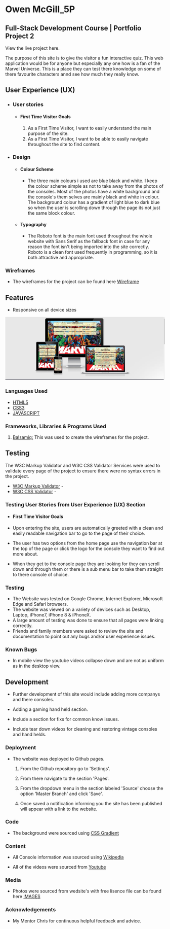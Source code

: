 # Owen McGill_5P

## Full-Stack Development Course | Portfolio Project 2

View the live project here.

The purpose of this site is to give the visitor a fun interactive quiz. This web application would be for anyone but especially any one how is a fan of the Marvel Universe. This is a place they can test there knowledge on some of there favourite characters annd see how much they really know. 




## User Experience (UX)

-   ### User stories

    -   #### First Time Visitor Goals

        1. As a First Time Visitor, I want to easily understand the main purpose of the site.
        2. As a First Time Visitor, I want to be able to easily navigate throughout the site to find content.
        

-   ### Design
    -   #### Colour Scheme
        -   The three main colours i used are blue black and white. I keep the colour scheme simple as not to take away from the photos of the consoles. Most of the photos have a white background and the console's them selves are mainly black and white in colour. The background colour has a gradient of light blue to dark blue so when the user is scrolling down through the page its not just the same block colour. 

    -   #### Typography
        -   The Roboto font is the main font used throughout the whole website with Sans Serif as the fallback font in case for any reason the font isn't being imported into the site correctly. Roboto is a clean font used frequently in programming, so it is both attractive and appropriate.
    
   ### Wireframes

- The wireframes for the project can be found here [Wireframe](/workspace/p2-marvel-quiz/assets/wireframes)


 



## Features

-   Responsive on all device sizes

![Test Image 3](assets/images/responsive.PNG)

### Languages Used

-   [HTML5](https://en.wikipedia.org/wiki/HTML5)
-   [CSS3](https://en.wikipedia.org/wiki/Cascading_Style_Sheets)
-   [JAVASCRIPT](https://en.wikipedia.org/wiki/JavaScript)

### Frameworks, Libraries & Programs Used

1. [Balsamiq:](https://balsamiq.com/) This was used to create the wireframes for the project.
   

## Testing

The W3C Markup Validator and W3C CSS Validator Services were used to validate every page of the project to ensure there were no syntax errors in the project.

-   [W3C Markup Validator](https://jigsaw.w3.org/css-validator/#validate_by_input) - 
-   [W3C CSS Validator](https://jigsaw.w3.org/css-validator/#validate_by_input) - 
### Testing User Stories from User Experience (UX) Section

-   #### First Time Visitor Goals

-   Upon entering the site, users are automatically greeted with a clean and easily readable navigation bar to go to the page of their choice.

-   The user has two options from the home page use the navigation bar at the top of the page or click the logo for the console they want to find out more about.

-   When they get to the console page they are looking for they can scroll down and through them or there is a sub menu bar to take them straight to there console of choice.


### Testing

-   The Website was tested on Google Chrome, Internet Explorer, Microsoft Edge and Safari browsers.
-   The website was viewed on a variety of devices such as Desktop, Laptop, iPhone7, iPhone 8 & iPhoneX.
-   A large amount of testing was done to ensure that all pages were linking correctly.
-   Friends and family members were asked to review the site and documentation to point out any bugs and/or user experience issues.

### Known Bugs

-   In mobile view the youtube videos collapse down and are not as uniform as in the desktop view.

## Development

-   Further development of this site would include adding more companys and there consoles.

-   Adding a gaming hand held section.

-   Include a section for fixs for common know issues.

-   Include tear down videos for cleaning and restoring vintage consoles and hand helds.   

### Deployment

-    The website was deployed to Github pages.

      1. From the Github repository go to 'Settings'.

      2. From there navigate to the section 'Pages'.

      3. From the dropdown menu in the section labeled 'Source' choose the option 'Master Branch' and click 'Save'.

      4. Once saved a notification informing you the site has been published will appear with a link to the website.


### Code

-  The background were sourced using [CSS Gradient](https://cssgradient.io/) 

### Content

-   All Console information was sourced using [Wikipedia](https://www.wikipedia.org/)

-   All of the videos were sourced from [Youtube](www.youtube.com)

### Media

-  Photos were sourced from wedsite's with free lisence file can be found here [IMAGES](https://github.com/newo88/p1console-origin/blob/master/docs/photos_p1.txt.odt)

### Acknowledgements

-   My Mentor Chris for continuous helpful feedback and advice.


